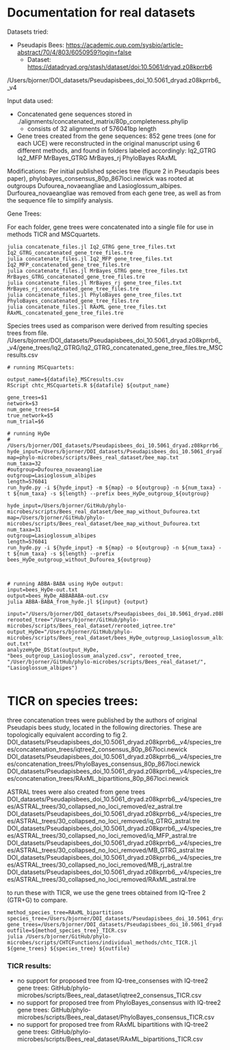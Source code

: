 # Documentation for real datasets

Datasets tried:
- Pseudapis Bees: https://academic.oup.com/sysbio/article-abstract/70/4/803/6050959?login=false
    - Dataset: https://datadryad.org/stash/dataset/doi:10.5061/dryad.z08kprrb6

/Users/bjorner/DOI_datasets/Pseudapisbees_doi_10.5061_dryad.z08kprrb6__v4

Input data used:

 - Concatenated gene sequences stored in ./alignments/concatenated_matrix/80p_completeness.phylip
	- consists of 32 alignments of 576041bp length
 - Gene trees created from the gene sequences: 852 gene trees (one for each UCE) were reconstructed in the original manuscript using 6 different methods, and found in folders labeled accordingly:
Iq2_GTRG
Iq2_MFP
MrBayes_GTRG
MrBayes_rj
PhyloBayes
RAxML
 
Modifications: Per initial published species tree (figure 2 in Pseudapis bees paper), phylobayes_consensus_80p_867loci.newick was rooted at outgroups Dufourea_novaeangliae and Lasioglossum_albipes. Durfourea_novaeangliae was removed from each gene tree, as well as from the sequence file to simplify analysis.

Gene Trees:

For each folder, gene trees were concatenated into a single file for use in methods TICR and MSCquartets.

```
julia concatenate_files.jl Iq2_GTRG gene_tree_files.txt Iq2_GTRG_concatenated_gene_tree_files.tre 
julia concatenate_files.jl Iq2_MFP gene_tree_files.txt Iq2_MFP_concatenated_gene_tree_files.tre 
julia concatenate_files.jl MrBayes_GTRG gene_tree_files.txt MrBayes_GTRG_concatenated_gene_tree_files.tre 
julia concatenate_files.jl MrBayes_rj gene_tree_files.txt MrBayes_rj_concatenated_gene_tree_files.tre 
julia concatenate_files.jl PhyloBayes gene_tree_files.txt PhyloBayes_concatenated_gene_tree_files.tre 
julia concatenate_files.jl RAxML gene_tree_files.txt RAxML_concatenated_gene_tree_files.tre 

```

Species trees used as comparison were derived from resulting species trees
from file.
/Users/bjorner/DOI_datasets/Pseudapisbees_doi_10.5061_dryad.z08kprrb6__v4/gene_trees/Iq2_GTRG/Iq2_GTRG_concatenated_gene_tree_files.tre_MSCresults.csv

```
# running MSCquartets:

output_name=${datafile}_MSCresults.csv
RScript chtc_MSCquartets.R ${datafile} ${output_name}

gene_trees=$1
network=$3
num_gene_trees=$4
true_network=$5
num_trial=$6

# running HyDe
# /Users/bjorner/DOI_datasets/Pseudapisbees_doi_10.5061_dryad.z08kprrb6__v4/alignments/concatenated_matrix/80p_completeness.phylip
hyde_input=/Users/bjorner/DOI_datasets/Pseudapisbees_doi_10.5061_dryad.z08kprrb6__v4/alignments/concatenated_matrix/80p_completeness.phylip
map=phylo-microbes/scripts/Bees_real_dataset/bee_map.txt
num_taxa=32
#outgroup=Dufourea_novaeangliae
outgroup=Lasioglossum_albipes
length=576041
run_hyde.py -i ${hyde_input} -m ${map} -o ${outgroup} -n ${num_taxa} -t ${num_taxa} -s ${length} --prefix bees_HyDe_outgroup_${outgroup}

hyde_input=/Users/bjorner/GitHub/phylo-microbes/scripts/Bees_real_dataset/bee_map_without_Dufourea.txt
map=/Users/bjorner/GitHub/phylo-microbes/scripts/Bees_real_dataset/bee_map_without_Dufourea.txt
num_taxa=31
outgroup=Lasioglossum_albipes
length=576041
run_hyde.py -i ${hyde_input} -m ${map} -o ${outgroup} -n ${num_taxa} -t ${num_taxa} -s ${length} --prefix bees_HyDe_outgroup_without_Dufourea_${outgroup}



# running ABBA-BABA using HyDe output:
input=bees_HyDe-out.txt 
output=bees_HyDe_ABBABABA-out.csv
julia ABBA-BABA_from_hyde.jl ${input} {output}

input="/Users/bjorner/DOI_datasets/Pseudapisbees_doi_10.5061_dryad.z08kprrb6__v4/alignments/concatenated_matrix/80p_completeness.phylip"
rerooted_tree="/Users/bjorner/GitHub/phylo-microbes/scripts/Bees_real_dataset/rerooted_iqtree.tre"
output_HyDe="/Users/bjorner/GitHub/phylo-microbes/scripts/Bees_real_dataset/bees_HyDe_outgroup_Lasioglossum_albipes-out.txt"
analyzeHyDe_DStat(output_HyDe, "bees_outgroup_Lasioglossum_analyzed.csv", rerooted_tree, "/User/bjorner/GitHub/phylo-microbes/scripts/Bees_real_dataset/", "Lasioglossum_albipes") 


```

# TICR on species trees:
three concatenation trees were published by the authors of original Pseudapis bees study, located in the following directories. These are topologically equivalent according to fig 2.
DOI_datasets/Pseudapisbees_doi_10.5061_dryad.z08kprrb6__v4/species_trees/concatenation_trees/iqtree2_consensus_80p_867loci.newick
DOI_datasets/Pseudapisbees_doi_10.5061_dryad.z08kprrb6__v4/species_trees/concatenation_trees/PhyloBayes_consensus_80p_867loci.newick
DOI_datasets/Pseudapisbees_doi_10.5061_dryad.z08kprrb6__v4/species_trees/concatenation_trees/RAxML_bipartitions_80p_867loci.newick

ASTRAL trees were also created from gene trees
DOI_datasets/Pseudapisbees_doi_10.5061_dryad.z08kprrb6__v4/species_trees/ASTRAL_trees/30_collapsed_no_loci_removed/ez_astral.tre
DOI_datasets/Pseudapisbees_doi_10.5061_dryad.z08kprrb6__v4/species_trees/ASTRAL_trees/30_collapsed_no_loci_removed/iq_GTRG_astral.tre
DOI_datasets/Pseudapisbees_doi_10.5061_dryad.z08kprrb6__v4/species_trees/ASTRAL_trees/30_collapsed_no_loci_removed/iq_MFP_astral.tre
DOI_datasets/Pseudapisbees_doi_10.5061_dryad.z08kprrb6__v4/species_trees/ASTRAL_trees/30_collapsed_no_loci_removed/MB_GTRG_astral.tre
DOI_datasets/Pseudapisbees_doi_10.5061_dryad.z08kprrb6__v4/species_trees/ASTRAL_trees/30_collapsed_no_loci_removed/MB_rj_astral.tre
DOI_datasets/Pseudapisbees_doi_10.5061_dryad.z08kprrb6__v4/species_trees/ASTRAL_trees/30_collapsed_no_loci_removed/RAxML_astral.tre

to run these with TICR, we use the gene trees obtained from IQ-Tree 2 (GTR+G) to compare.

```
method_species_tree=RAxML_bipartitions
species_tree=/Users/bjorner/DOI_datasets/Pseudapisbees_doi_10.5061_dryad.z08kprrb6__v4/species_trees/concatenation_trees/${method_species_tree}_80p_867loci.newick
gene_trees=/Users/bjorner/DOI_datasets/Pseudapisbees_doi_10.5061_dryad.z08kprrb6__v4/gene_trees/Iq2_GTRG/Iq2_GTRG_concatenated_gene_tree_files.tre
outfile=${method_species_tree}_TICR.csv
julia /Users/bjorner/GitHub/phylo-microbes/scripts/CHTCFunctions/individual_methods/chtc_TICR.jl ${gene_trees} ${species_tree} ${outfile}
```
### TICR results:

- no support for proposed tree from IQ-tree_consenses with IQ-tree2 gene trees: GitHub/phylo-microbes/scripts/Bees_real_dataset/iqtree2_consensus_TICR.csv
- no support for proposed tree from PhyloBayes_consensus with IQ-tree2 gene trees: GitHub/phylo-microbes/scripts/Bees_real_dataset/PhyloBayes_consensus_TICR.csv
- no support for proposed tree from RAxML bipartitions with IQ-tree2 gene trees: GitHub/phylo-microbes/scripts/Bees_real_dataset/RAxML_bipartitions_TICR.csv

